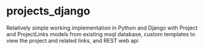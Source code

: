 # projects_django

Relatively simple working implementation in Python and Django
with Project and ProjectLinks models from existing msql database, custom templates to view the project and related links, 
and REST web api 
